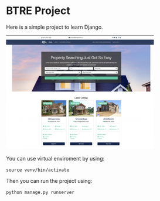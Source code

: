 # BTRE Project

Here is a simple project to learn Django.

<img src="https://github.com/rojinakashefi/btre_project/blob/main/git-pics/home-page.png" margin-left="auto" margin-right="auto" width="80%"   display= "block" height="50%"/>

You can use virtual enviroment by using:

```
source venv/bin/activate
```

Then you can run the project using:

```
python manage.py runserver
```

